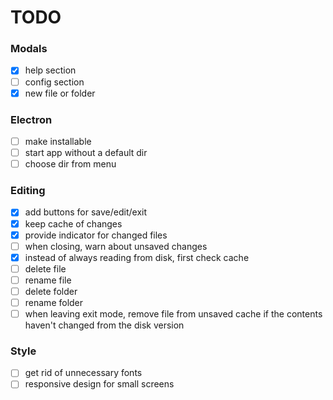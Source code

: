 # TODO

### Modals
- [X] help section
- [ ] config section
- [X] new file or folder

### Electron
- [ ] make installable
- [ ] start app without a default dir
- [ ] choose dir from menu

### Editing
- [X] add buttons for save/edit/exit
- [X] keep cache of changes
- [X] provide indicator for changed files
- [ ] when closing, warn about unsaved changes
- [X] instead of always reading from disk, first check cache
- [ ] delete file
- [ ] rename file
- [ ] delete folder
- [ ] rename folder
- [ ] when leaving exit mode, remove file from unsaved cache if the contents haven't changed from the disk version

### Style
- [ ] get rid of unnecessary fonts
- [ ] responsive design for small screens
